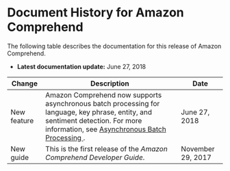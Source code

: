 # Document History for Amazon Comprehend<a name="doc-history"></a>

The following table describes the documentation for this release of Amazon Comprehend\.
+ **Latest documentation update:** June 27, 2018

| Change | Description | Date | 
| --- |--- |--- |
| New feature | Amazon Comprehend now supports asynchronous batch processing for language, key phrase, entity, and sentiment detection\. For more information, see [ Asynchronous Batch Processing ](http://docs.aws.amazon.com/comprehend/latest/dg/how-async.html)\.  | June 27, 2018 | 
| New guide | This is the first release of the *Amazon Comprehend Developer Guide*\. | November 29, 2017 | 